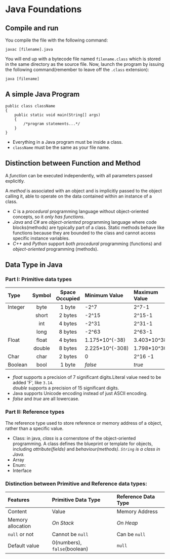 # Java Foundations

## Compile and run

You compile the file with the following command:
```
javac [filename].java
```
You will end up with a bytecode file named `filename.class` which is stored in the same directory as the source file.
Now, launch the program by issuing the following command(remember to leave off the `.class` extension):
```
java [filename]
```

## A simple Java Program
```
public class className
{
    public static void main(String[] args)
    {
        /*program statements...*/
    }
}
```

- Everything in a Java program must be inside a class.  
- `className` must be the same as your file name.


## Distinction between Function and Method

A *function* can be executed independently, with all parameters passed explicitly.

A *method* is associated with an object and is implicitly passed to the object calling it, able to operate on the data contained within an instance of a class.

- *C* is a *procedural* programming language without object-oriented concepts, so it _only has functions_.
- *Java* and *C#* are *object-oriented* programming language where code blocks(methods) are typically part of a class. Static methods behave like functions because they are bounded to the class and cannot access specific instance variables.
- *C++* and *Python* support _both_ *procedural* programming (functions) and *object-oriented* programming (methods).


## Data Type in Java

### Part I: Primitive data types

| Type | Symbol | Space Occupied | Minimum Value | Maximum Value | Default Value|
|:-----|:------:|:--------------:|:--------------|:--------------|:------------:|
|Integer|byte| 1 byte| -2^7| 2^7-1|0|
|       |short|	2 bytes| -2^15 | 2^15-1| 0|	
|       | int|	4 bytes	| -2^31 |2^31-1| 0|
|       |long| 8 bytes | -2^63 | 2^63-1| 0|
|Float| float| 4 bytes| 1.175*10^(-38) | 3.403*10^38|0.0f|
|     |double| 8 bytes| 2.225*10^(-308)|1.798*10^308|0.0|
|Char | char | 2 bytes| 0| 2^16 -1|0|
|Boolean|bool| 1 byte | *false* | *true*|_false_| 

- *float* supports a precision of 7 significant digits.Literal value need to be added 'F', like `3.14`.  
  *double* supports a precision of 15 significant digits.
- Java supports Unicode encoding instead of just ASCII encoding.
- *false* and *true* are all lowercase.

### Part II: Reference types
The reference type used to store reference or memory address of a object, rather than a specific value.

- Class: in java, *class* is a cornerstone of the object-oriented programming. A class defines the blueprint or template for objects, including *attribute(fields)* and *behaviour(methods)*.
  *`String` is a class in Java.*
- Array
- Enum: 
- Interface

### Distinction between Primitive and Reference data types:

|Features| Primitive Data Type| Reference Data Type|
|:-------|:-------------------|:-------------------|
|Content | Value | Memory Address|
|Memory allocation| *On Stack*| *On Heap*|
|`null` or not| Cannot be `null` | Can be `null`|
|Default value| 0(numbers), `false`(boolean)| `null`|
